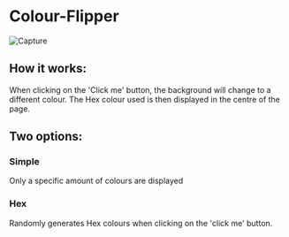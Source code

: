 # Colour-Flipper

![Capture](https://user-images.githubusercontent.com/97796341/159159145-da2abb40-a70e-4675-8327-6d1b788b1754.PNG)


## How it works:

When clicking on the 'Click me' button, the background will change to a different colour. The Hex colour used is then displayed in the centre of the page. 

## Two options: 

### Simple 
Only a specific amount of colours are displayed

### Hex
Randomly generates Hex colours when clicking on the 'click me' button.
